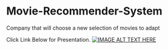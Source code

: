 # Movie-Recommender-System
Company that will choose a new selection of movies to adapt 



Click Link Below for Presentation.
[![IMAGE ALT TEXT HERE](https://img.youtube.com/vi/QLjRzXd0voc/sddefault.jpg)](https://youtu.be/QLjRzXd0voc)


